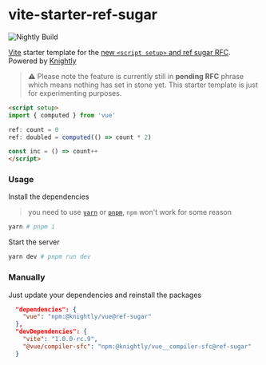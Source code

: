 # vite-starter-ref-sugar

![Nightly Build](https://github.com/knightlyjs/knightly/blob/main/res/badge.svg?raw=true)

[Vite](https://github.com/vitejs/vite) starter template for the [new `<script setup>` and ref sugar RFC](https://github.com/vuejs/rfcs/pull/222). Powered by [Knightly](https://github.com/knightlyjs/knightly)

> ⚠️ Please note the feature is currently still in **pending RFC** phrase which means nothing has set in stone yet. This starter template is just for experimenting purposes.


```html
<script setup>
import { computed } from 'vue'

ref: count = 0
ref: doubled = computed(() => count * 2)

const inc = () => count++
</script>
```

### Usage

Install the dependencies

> you need to use [`yarn`](https://yarnpkg.com/) or [`pnpm`](https://pnpm.js.org/), `npm` won't work for some reason

```bash
yarn # pnpm i
```

Start the server

```bash
yarn dev # pnpm run dev
```

### Manually

Just update your dependencies and reinstall the packages

```json
  "dependencies": {
    "vue": "npm:@knightly/vue@ref-sugar"
  },
  "devDependencies": {
    "vite": "1.0.0-rc.9",
    "@vue/compiler-sfc": "npm:@knightly/vue__compiler-sfc@ref-sugar"
  }
````
